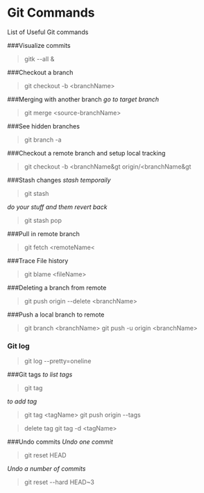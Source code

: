 Git Commands
===========

List of Useful Git commands

###Visualize commits
> gitk --all &

###Checkout a branch
> git checkout -b &lt;branchName&gt;

###Merging with another branch
*go to target branch*
> git merge &lt;source-branchName&gt;

###See hidden branches
> git branch -a

###Checkout a remote branch and setup local tracking
> git checkout -b &lt;branchName&gt origin/&lt;branchName&gt

###Stash changes
*stash temporaily*
> git stash

*do your stuff and them revert back*
> git stash pop

###Pull in remote branch
> git fetch &lt;remoteName&lt;

###Trace File history
> git blame &lt;fileName&gt;

###Deleting a branch from remote
> git push origin --delete &lt;branchName&gt;

###Push a local branch to remote
> git branch &lt;branchName&gt;
> git push -u origin &lt;branchName&gt;

### Git log
> git log --pretty=oneline

###Git tags
*to list tags*
> git tag

*to add tag*
> git tag &lt;tagName&gt;
> git push origin --tags

> delete tag
> git tag -d &lt;tagName&gt;

###Undo commits
*Undo one commit*
> git reset HEAD

*Undo a number of commits*
> git reset --hard HEAD~3

